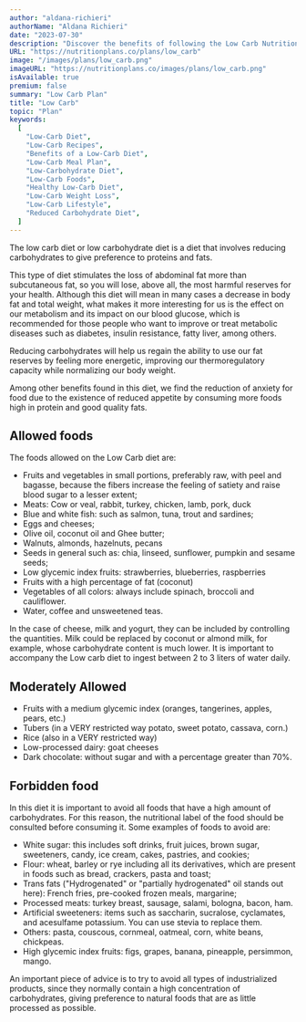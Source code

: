 ```yaml
---
author: "aldana-richieri"
authorName: "Aldana Richieri"
date: "2023-07-30"
description: "Discover the benefits of following the Low Carb Nutrition Plan!"
URL: "https://nutritionplans.co/plans/low_carb"
image: "/images/plans/low_carb.png"
imageURL: "https://nutritionplans.co/images/plans/low_carb.png"
isAvailable: true
premium: false
summary: "Low Carb Plan"
title: "Low Carb"
topic: "Plan"
keywords:
  [
    "Low-Carb Diet",
    "Low-Carb Recipes",
    "Benefits of a Low-Carb Diet",
    "Low-Carb Meal Plan",
    "Low-Carbohydrate Diet",
    "Low-Carb Foods",
    "Healthy Low-Carb Diet",
    "Low-Carb Weight Loss",
    "Low-Carb Lifestyle",
    "Reduced Carbohydrate Diet",
  ]
---
```


The low carb diet or low carbohydrate diet is a diet that involves reducing carbohydrates to give preference to proteins and fats.

This type of diet stimulates the loss of abdominal fat more than subcutaneous fat, so you will lose, above all, the most harmful reserves for your health.
Although this diet will mean in many cases a decrease in body fat and total weight, what makes it more interesting for us is the effect on our metabolism and its impact on our blood glucose, which is recommended for those people who want to improve or treat metabolic diseases such as diabetes, insulin resistance, fatty liver, among others.

Reducing carbohydrates will help us regain the ability to use our fat reserves by feeling more energetic, improving our thermoregulatory capacity while normalizing our body weight.

Among other benefits found in this diet, we find the reduction of anxiety for food due to the existence of reduced appetite by consuming more foods high in protein and good quality fats.

## **Allowed foods**

The foods allowed on the Low Carb diet are:

- Fruits and vegetables in small portions, preferably raw, with peel and bagasse, because the fibers increase the feeling of satiety and raise blood sugar to a lesser extent;
- Meats: Cow or veal, rabbit, turkey, chicken, lamb, pork, duck
- Blue and white fish: such as salmon, tuna, trout and sardines;
- Eggs and cheeses;
- Olive oil, coconut oil and Ghee butter;
- Walnuts, almonds, hazelnuts, pecans
- Seeds in general such as: chia, linseed, sunflower, pumpkin and sesame seeds;
- Low glycemic index fruits: strawberries, blueberries, raspberries
- Fruits with a high percentage of fat (coconut)
- Vegetables of all colors: always include spinach, broccoli and cauliflower.
- Water, coffee and unsweetened teas.

In the case of cheese, milk and yogurt, they can be included by controlling the quantities. Milk could be replaced by coconut or almond milk, for example, whose carbohydrate content is much lower. It is important to accompany the Low carb diet to ingest between 2 to 3 liters of water daily.

## **Moderately Allowed**

- Fruits with a medium glycemic index (oranges, tangerines, apples, pears, etc.)
- Tubers (in a VERY restricted way potato, sweet potato, cassava, corn.)
- Rice (also in a VERY restricted way)
- Low-processed dairy: goat cheeses
- Dark chocolate: without sugar and with a percentage greater than 70%.

## **Forbidden food**

In this diet it is important to avoid all foods that have a high amount of carbohydrates. For this reason, the nutritional label of the food should be consulted before consuming it. Some examples of foods to avoid are:

- White sugar: this includes soft drinks, fruit juices, brown sugar, sweeteners, candy, ice cream, cakes, pastries, and cookies;
- Flour: wheat, barley or rye including all its derivatives, which are present in foods such as bread, crackers, pasta and toast;
- Trans fats ("Hydrogenated" or "partially hydrogenated" oil stands out here): French fries, pre-cooked frozen meals, margarine;
- Processed meats: turkey breast, sausage, salami, bologna, bacon, ham.
- Artificial sweeteners: items such as saccharin, sucralose, cyclamates, and acesulfame potassium. You can use stevia to replace them.
- Others: pasta, couscous, cornmeal, oatmeal, corn, white beans, chickpeas.
- High glycemic index fruits: figs, grapes, banana, pineapple, persimmon, mango.

An important piece of advice is to try to avoid all types of industrialized products, since they normally contain a high concentration of carbohydrates, giving preference to natural foods that are as little processed as possible.
